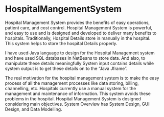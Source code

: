 # HospitalMangementSystem

Hospital Management System provides the benefits of easy operations, patient care, and cost control. Hospital Management System is powerful, and easy to use and is designed and developed to deliver many benefits to hospitals. Traditionally, Hospital Details store in manually in the hospital. This system helps to store the hospital Details properly.

I have used Java language to design for the Hospital Management system and have used SQL databases in NetBeans to store data. And also, to manipulate these details meaningfully System input contains details while system output is to get these details on to the “Java Jframe”.

The real motivation for the hospital management system is to make the easy process of all the management processes like data storing, billing, channelling, etc. Hospitals currently use a manual system for the management and maintenance of information. This system avoids these problems in the hospital. Hospital Management System is designed considering main objectives. System Overview has System Design, GUI Design, and Data Modelling.
